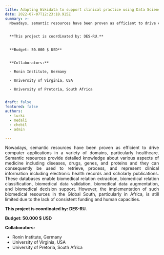 ```yaml
---
title: Adapting Wikidata to support clinical practice using Data Science, Semantic Web and Machine Learning.
date: 2022-07-07T12:23:18.915Z
summary: >-
  Nowadays, semantic resources have been proven as efficient to drive computer applications in a variety of domains, particularly healthcare. Semantic resources provide detailed knowledge about various aspects of medicine including diseases, drugs, genes, and proteins and they can consequently be used to retrieve, process, and represent clinical information including electronic health records and scholarly publications. These databases enable biomedical relation extraction, biomedical relation classification, biomedical data validation, biomedical data augmentation, and biomedical decision support. However, the implementation of such biomedical resources in the Global South, particularly in Africa, is still limited due to the lack of consistent funding and human capacities.
  

  **This project is coordinated by: DES-RU.**
  

  **Budget: 50.000 $ USD**


  **Collaborators:**

  - Ronin Institute, Germany

  - University of Virginia, USA

  - University of Pretoria, South Africa


draft: false
featured: false
authors:
  - turki
  - medali
  - chebil
  - admin
  
---
```

<div style="text-align: justify">
Nowadays, semantic resources have been proven as efficient to drive computer applications in a variety of domains, particularly healthcare. Semantic resources provide detailed knowledge about various aspects of medicine including diseases, drugs, genes, and proteins and they can consequently be used to retrieve, process, and represent clinical information including electronic health records and scholarly publications. These databases enable biomedical relation extraction, biomedical relation classification, biomedical data validation, biomedical data augmentation, and biomedical decision support. However, the implementation of such biomedical resources in the Global South, particularly in Africa, is still limited due to the lack of consistent funding and human capacities.

**This project is coordinated by: DES-RU.**

**Budget: 50.000 $ USD**

**Collaborators:**

- Ronin Institute, Germany
- University of Virginia, USA
- University of Pretoria, South Africa
</div>